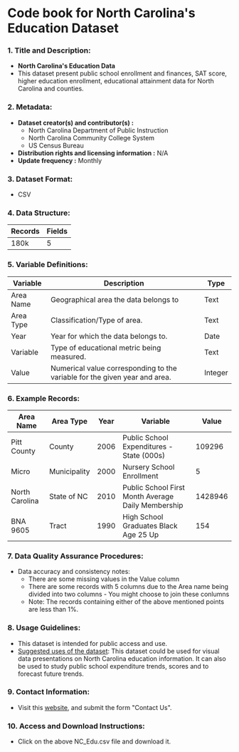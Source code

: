 # Code book for North Carolina's Education Dataset

### 1. Title and Description:

- **North Carolina's Education Data**
- This dataset present public school enrollment and finances, SAT score, higher education enrollment, educational attainment data for North Carolina and counties.

### 2. Metadata:

- **Dataset creator(s) and contributor(s) :**
  - North Carolina Department of Public Instruction
  - North Carolina Community College System
  - US Census Bureau
- **Distribution rights and licensing information :** N/A
- **Update frequency :** Monthly

### 3. Dataset Format:

- CSV

### 4. Data Structure:

| Records | Fields |
| ------- | ------ |
| 180k    | 5      |

### 5. Variable Definitions:

| Variable  | Description                                                                | Type    |
| --------- | -------------------------------------------------------------------------- | ------- |
| Area Name | Geographical area the data belongs to                                      | Text    |
| Area Type | Classification/Type of area.                                               | Text    |
| Year      | Year for which the data belongs to.                                        | Date    |
| Variable  | Type of educational metric being measured.                                 | Text    |
| Value     | Numerical value corresponding to the variable for the given year and area. | Integer |

### 6. Example Records:

| Area Name      | Area Type    | Year | Variable                                           | Value   |
| -------------- | ------------ | ---- | -------------------------------------------------- | ------- |
| Pitt County    | County       | 2006 | Public School Expenditures - State (000s)          | 109296  |
| Micro          | Municipality | 2000 | Nursery School Enrollment                          | 5       |
| North Carolina | State of NC  | 2010 | Public School First Month Average Daily Membership | 1428946 |
| BNA 9605       | Tract        | 1990 | High School Graduates Black Age 25 Up              | 154     |

### 7. Data Quality Assurance Procedures:

- Data accuracy and consistency notes:
  - There are some missing values in the Value column
  - There are some records with 5 columns due to the Area name being divided into two columns - You might choose to join these conlumns
  - Note: The records containing either of the above mentioned points are less than 1%.

### 8. Usage Guidelines:

- This dataset is intended for public access and use.
- <u>Suggested uses of the dataset</u>: This dataset could be used for visual data presentations on North Carolina education information. It can also be used to study public school expenditure trends, scores and to forecast future trends.

### 9. Contact Information:

- Visit this [website](https://linc.osbm.nc.gov/pages/contact/), and submit the form "Contact Us".

### 10. Access and Download Instructions:

- Click on the above NC_Edu.csv file and download it.
